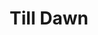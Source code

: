 --- 
title: "Till Dawn"
publishdate: "2019-4-23T16:48:46+02:00"
src: "https://365manga.net/manga/till-dawn"
image: "https://data.365manga.net/images/thumbnails/19846-till-dawn.jpg"
description: "A meeting between a caged bird and a murder. A meeting that never can re-united. A meeting that so short yet so sad..."
---